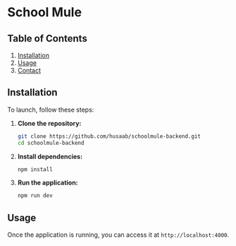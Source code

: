 # School Mule

## Table of Contents
1. [Installation](#installation)
2. [Usage](#usage)
3. [Contact](#contact)

## Installation
To launch, follow these steps:

1. **Clone the repository:**
    ```bash
    git clone https://github.com/husaab/schoolmule-backend.git
    cd schoolmule-backend
    ```

2. **Install dependencies:**
    ```bash
    npm install
    ```

3. **Run the application:**
    ```bash
    npm run dev
    ```

## Usage
Once the application is running, you can access it at `http://localhost:4000`. 


